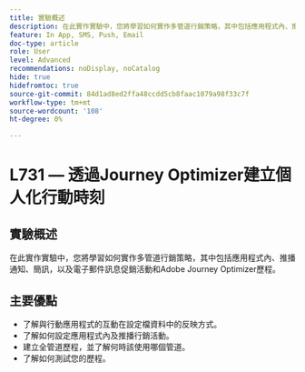```yaml
---
title: 實驗概述
description: 在此實作實驗中，您將學習如何實作多管道行銷策略，其中包括應用程式內、推播通知、簡訊，以及電子郵件訊息促銷活動和Adobe Journey Optimizer歷程。
feature: In App, SMS, Push, Email
doc-type: article
role: User
level: Advanced
recommendations: noDisplay, noCatalog
hide: true
hidefromtoc: true
source-git-commit: 84d1ad8ed2ffa48ccdd5cb8faac1079a98f33c7f
workflow-type: tm+mt
source-wordcount: '108'
ht-degree: 0%

---
```



# L731 — 透過Journey Optimizer建立個人化行動時刻

## 實驗概述
在此實作實驗中，您將學習如何實作多管道行銷策略，其中包括應用程式內、推播通知、簡訊，以及電子郵件訊息促銷活動和Adobe Journey Optimizer歷程。

## 主要優點

* 了解與行動應用程式的互動在設定檔資料中的反映方式。
* 了解如何設定應用程式內及推播行銷活動。
* 建立全管道歷程，並了解何時該使用哪個管道。
* 了解如何測試您的歷程。

